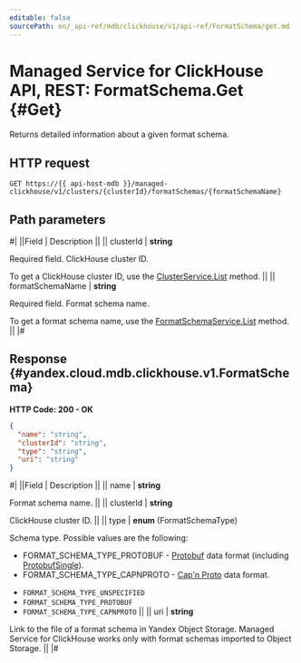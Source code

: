 ```yaml
---
editable: false
sourcePath: en/_api-ref/mdb/clickhouse/v1/api-ref/FormatSchema/get.md
---
```


# Managed Service for ClickHouse API, REST: FormatSchema.Get {#Get}

Returns detailed information about a given format schema.

## HTTP request

```
GET https://{{ api-host-mdb }}/managed-clickhouse/v1/clusters/{clusterId}/formatSchemas/{formatSchemaName}
```

## Path parameters

#|
||Field | Description ||
|| clusterId | **string**

Required field. ClickHouse cluster ID.

To get a ClickHouse cluster ID, use the [ClusterService.List](/docs/managed-clickhouse/api-ref/Cluster/list#List) method. ||
|| formatSchemaName | **string**

Required field. Format schema name.

To get a format schema name, use the [FormatSchemaService.List](/docs/managed-clickhouse/api-ref/FormatSchema/list#List) method. ||
|#

## Response {#yandex.cloud.mdb.clickhouse.v1.FormatSchema}

**HTTP Code: 200 - OK**

```json
{
  "name": "string",
  "clusterId": "string",
  "type": "string",
  "uri": "string"
}
```

#|
||Field | Description ||
|| name | **string**

Format schema name. ||
|| clusterId | **string**

ClickHouse cluster ID. ||
|| type | **enum** (FormatSchemaType)

Schema type. Possible values are the following:

* FORMAT_SCHEMA_TYPE_PROTOBUF - [Protobuf](https://protobuf.dev/) data format (including [ProtobufSingle](https://clickhouse.com/docs/en/interfaces/formats#protobufsingle)).
* FORMAT_SCHEMA_TYPE_CAPNPROTO - [Cap'n Proto](https://capnproto.org/) data format.

- `FORMAT_SCHEMA_TYPE_UNSPECIFIED`
- `FORMAT_SCHEMA_TYPE_PROTOBUF`
- `FORMAT_SCHEMA_TYPE_CAPNPROTO` ||
|| uri | **string**

Link to the file of a format schema in Yandex Object Storage. Managed Service for ClickHouse works only with format schemas imported to Object Storage. ||
|#
